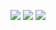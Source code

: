 ![](Avtaar_Assignment6%20output%20screenshots/Screenshot%20(672).png)
![](Avtaar_Assignment6%20output%20screenshots/Screenshot%20(673).png)
![](Avtaar_Assignment6%20output%20screenshots/Screenshot%20(679).png)
